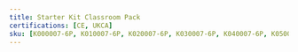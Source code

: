 ```yaml
---
title: Starter Kit Classroom Pack
certifications: [CE, UKCA]
sku: [K000007-6P, K010007-6P, K020007-6P, K030007-6P, K040007-6P, K050007-6P, K060007-6P, K090007-6P]
---
```

